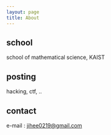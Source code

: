 ```yaml
---
layout: page
title: About
---
```


## school
school of mathematical science, KAIST


## posting
hacking, ctf, ..


## contact
e-mail : jihee0219@gmail.com
